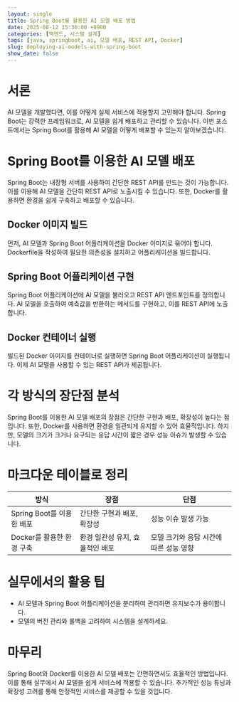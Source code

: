 ```yaml
---
layout: single
title: Spring Boot를 활용한 AI 모델 배포 방법
date: 2025-08-12 15:30:00 +0900
categories: [백엔드, 시스템 설계]
tags: [java, springboot, ai, 모델 배포, REST API, Docker]
slug: deploying-ai-models-with-spring-boot
show_date: false
---
```


# 서론
AI 모델을 개발했다면, 이를 어떻게 실제 서비스에 적용할지 고민해야 합니다. Spring Boot는 강력한 프레임워크로, AI 모델을 쉽게 배포하고 관리할 수 있습니다. 이번 포스트에서는 Spring Boot를 활용해 AI 모델을 어떻게 배포할 수 있는지 알아보겠습니다.

# Spring Boot를 이용한 AI 모델 배포
Spring Boot는 내장형 서버를 사용하여 간단한 REST API를 만드는 것이 가능합니다. 이를 이용해 AI 모델을 간단히 REST API로 노출시킬 수 있습니다. 또한, Docker를 활용하면 환경을 쉽게 구축하고 배포할 수 있습니다.

## Docker 이미지 빌드
먼저, AI 모델과 Spring Boot 어플리케이션을 Docker 이미지로 묶어야 합니다. Dockerfile을 작성하여 필요한 의존성을 설치하고 어플리케이션을 빌드합니다.

## Spring Boot 어플리케이션 구현
Spring Boot 어플리케이션에 AI 모델을 불러오고 REST API 엔드포인트를 정의합니다. AI 모델을 호출하여 예측값을 반환하는 메서드를 구현하고, 이를 REST API에 노출합니다.

## Docker 컨테이너 실행
빌드된 Docker 이미지를 컨테이너로 실행하면 Spring Boot 어플리케이션이 실행됩니다. 이제 AI 모델을 사용할 수 있는 REST API가 제공됩니다.

# 각 방식의 장단점 분석
Spring Boot를 이용한 AI 모델 배포의 장점은 간단한 구현과 배포, 확장성이 높다는 점입니다. 또한, Docker를 사용하면 환경을 일관되게 유지할 수 있어 효율적입니다. 하지만, 모델의 크기가 크거나 요구되는 응답 시간이 짧은 경우 성능 이슈가 발생할 수 있습니다.

# 마크다운 테이블로 정리
| 방식 | 장점 | 단점 |
|---|---|---|
| Spring Boot를 이용한 배포 | 간단한 구현과 배포, 확장성 | 성능 이슈 발생 가능 |
| Docker를 활용한 환경 구축 | 환경 일관성 유지, 효율적인 배포 | 모델 크기와 응답 시간에 따른 성능 영향 |

# 실무에서의 활용 팁
- AI 모델과 Spring Boot 어플리케이션을 분리하여 관리하면 유지보수가 용이합니다.
- 모델의 버전 관리와 롤백을 고려하여 시스템을 설계하세요.

# 마무리
Spring Boot와 Docker를 이용한 AI 모델 배포는 간편하면서도 효율적인 방법입니다. 이를 통해 실무에서 AI 모델을 쉽게 서비스에 적용할 수 있습니다. 추가적인 성능 튜닝과 확장성 고려를 통해 안정적인 서비스를 제공할 수 있을 것입니다.